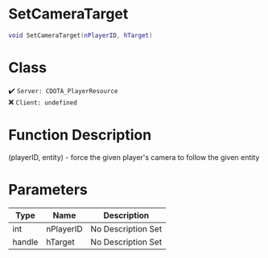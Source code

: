 # SetCameraTarget
```lua
void SetCameraTarget(nPlayerID, hTarget)
```
# Class
✔️ `Server: CDOTA_PlayerResource`  
❌ `Client: undefined`  

# Function Description
(playerID, entity) - force the given player's camera to follow the given entity
# Parameters
Type|Name|Description
--|--|--
int|nPlayerID|No Description Set
handle|hTarget|No Description Set
